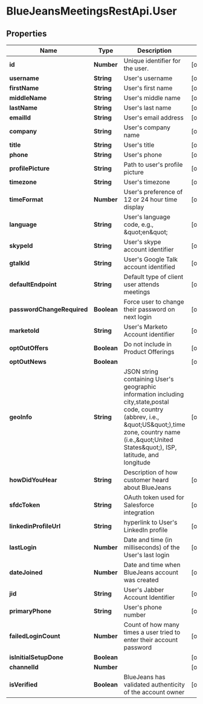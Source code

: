 # BlueJeansMeetingsRestApi.User

## Properties
Name | Type | Description | Notes
------------ | ------------- | ------------- | -------------
**id** | **Number** | Unique identifier for the user. | [optional] 
**username** | **String** | User&#39;s username | [optional] 
**firstName** | **String** | User&#39;s first name | [optional] 
**middleName** | **String** | User&#39;s middle name | [optional] 
**lastName** | **String** | User&#39;s last name | [optional] 
**emailId** | **String** | User&#39;s email address | [optional] 
**company** | **String** | User&#39;s company name | [optional] 
**title** | **String** | User&#39;s title | [optional] 
**phone** | **String** | User&#39;s phone | [optional] 
**profilePicture** | **String** | Path to user&#39;s profile picture | [optional] 
**timezone** | **String** | User&#39;s timezone | [optional] 
**timeFormat** | **Number** | User&#39;s preference of 12 or 24 hour time display | [optional] 
**language** | **String** | User&#39;s language code, e.g., \&quot;en\&quot; | [optional] 
**skypeId** | **String** | User&#39;s skype account identifier | [optional] 
**gtalkId** | **String** | User&#39;s Google Talk account identified | [optional] 
**defaultEndpoint** | **String** | Default type of client user attends meetings | [optional] 
**passwordChangeRequired** | **Boolean** | Force user to change their password on next login | [optional] 
**marketoId** | **String** | User&#39;s Marketo Account identifier | [optional] 
**optOutOffers** | **Boolean** | Do not include in Product Offerings | [optional] 
**optOutNews** | **Boolean** |  | [optional] 
**geoInfo** | **String** | JSON string containing User&#39;s geographic information including city,state,postal code, country (abbrev, i.e., \&quot;US\&quot;),time zone, country name (i.e.,\&quot;United States\&quot;), ISP, latitude, and longitude | [optional] 
**howDidYouHear** | **String** | Description of how customer heard about BlueJeans | [optional] 
**sfdcToken** | **String** | OAuth token used for Salesforce integration | [optional] 
**linkedinProfileUrl** | **String** | hyperlink to User&#39;s LinkedIn profile | [optional] 
**lastLogin** | **Number** | Date and time (in milliseconds) of the User&#39;s last login | [optional] 
**dateJoined** | **Number** | Date and time when BlueJeans account was created | [optional] 
**jid** | **String** | User&#39;s Jabber Account Identifier | [optional] 
**primaryPhone** | **String** | User&#39;s phone number | [optional] 
**failedLoginCount** | **Number** | Count of how many times a user tried to enter their account password | [optional] 
**isInitialSetupDone** | **Boolean** |  | [optional] 
**channelId** | **Number** |  | [optional] 
**isVerified** | **Boolean** | BlueJeans has validated authenticity of the account owner | [optional] 


